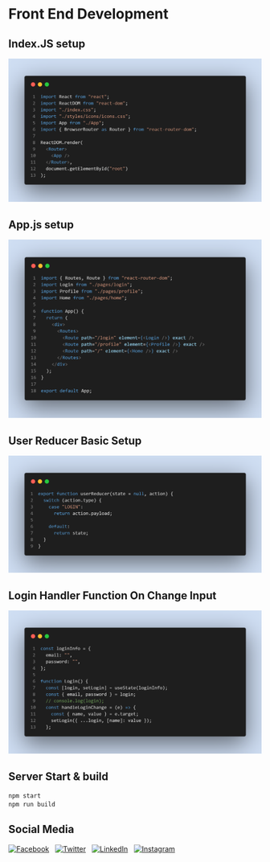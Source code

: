 # Front End Development

## Index.JS setup

![IndexJS](./IndexJS-Setup.png)

## App.js setup

![AppJS](./AppJS-Setup.png)

## User Reducer Basic Setup

![User Reducer](./user-Reducer-basic.png)

## Login Handler Function On Change Input

![Input Change Method](./handleLoginFunction.png)

## Server Start & build

```bash
npm start
npm run build
```

## Social Media

<a href="https://facebook.com/mejanur.mezan.3">![Facebook](https://img.shields.io/badge/Facebook-%231877F2?style=for-the-badge&logo=Facebook&logoColor=white)</a> &nbsp;
<a href="https://twitter.com/MejanurMezan">![Twitter](https://img.shields.io/badge/Twitter-%231DA1F2?style=for-the-badge&logo=Twitter&logoColor=white)</a> &nbsp;
<a href="https://www.linkedin.com/in/mejanur-rahman-061998/">![LinkedIn](https://img.shields.io/badge/LinkedIn-%230A66C2?style=for-the-badge&logo=linkedin&logoColor=white)</a> &nbsp;
<a href="https://instagram.com/mejanur.mezan.3">![Instagram](https://img.shields.io/badge/Instagram-%23E4405F?style=for-the-badge&logo=Instagram&logoColor=white)</a> &nbsp;
